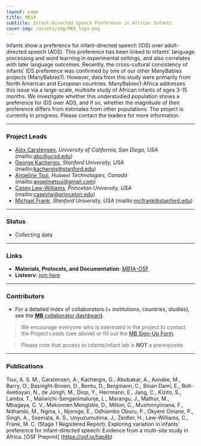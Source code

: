 ```yaml
---
layout: page
title: MB1A
subtitle: Infant-Directed Speech Preference in African Infants
cover-img: /assets/img/MB1_logo.png
---
```


<!--
To-do:
- news release?
- Short description of the study (justification, methods, results WITH images/plots)
  - model: https://manyprimates.github.io/pilot/
- add Contributors (header)
-->

<div class="flourish-embed" data-src="visualisation/2488103" style="float: right;" data-url="https://flo.uri.sh/visualisation/2488103/embed"><script src="https://public.flourish.studio/resources/embed.js"></script></div>

Infants show a preference for infant-directed speech (IDS) over adult-directed speech (ADS). This preference has been linked to infants’ language processing and word learning in experimental settings, and also correlates with later language outcomes. Recently, the cross-cultural consistency of infants’ IDS preference was confirmed by one of our other ManyBabies projects (ManyBabies1). However, data from this study were primarily from North American and European countries. ManyBabies1-Africa addresses this issue via a large-scale, multisite study of African infants of ages 3-15 months. We investigate whether this understudied population shows a preference for IDS over ADS, and if so, whether the magnitude of their preference differs from estimates from other populations. The project is currently in progress. Please contact the leaders for more information.


***
### Project Leads
* [Alex Carstensen](http://abcarstensen.com), *University of California, San Diego, USA* (mailto:abc@ucsd.edu)
* [George Kachergis](http://www.kachergis.com), *Stanford University, USA* (mailto:kachergis@stanford.edu)
* [Angeline Tsui](https://angelinetsui.github.io/), *Huawei Technologies, Canada* (mailto:angelinetsui@gmail.com)
* [Casey Lew-Williams](https://psych.princeton.edu/person/casey-lew-williams), *Princeton University, USA* (mailto:caseylw@princeton.edu)
* [Michael Frank]( https://web.stanford.edu/~mcfrank/), *Stanford University, USA* (mailto:mcfrank@stanford.edu)


***
### Status
* Collecting data


***
### Links  
* **Materials, Protocols, and Documentation**: [MB1A-OSF](https://osf.io/jgr79/).  
* **Listserv**: [join here](https://mailman.stanford.edu/mailman/listinfo/manybabies-africa)
<!--
* **Data and code**: [MB1B-GitHub](https://github.com/manybabies/mb1b-analysis-public).
* **Listserv**: [join here](https://mailman.stanford.edu/mailman/listinfo/manybabies1).  
* **Slack**: [MB workspace](https://join.slack.com/t/manybabies/shared_invite/zt-1frvx4ulh-b7ge7X6DY8Yl4HgBW1xBXQ) (*join the #mb1africa-general channel*)
-->

***
### Contributors
* For a detailed index of collaborators (+ institutions, countries, studies), see the [**MB** collaborator dashboard](https://manybabies.shinyapps.io/shiny_mb_map/).

> We encourage everyone who is interested in the project to contact the Project Leads (see above) or fill out the [MB Sign-Up Form]({{site.baseurl}}/get_involved/).

> Please note that access to infants/infant lab is **NOT** a prerequisite. 


***
### Publications
Tsui, A. S. M., Carstensen, A., Kachergis, G., Abubakar, A., Asnake, M., Barry, O., Basnight-Brown, D., Bentu, D., Bergmann, C., Binan Dami, E., Boll-Avetisyan, N., de Jongh, M., Diop, Y., Herrmann, E., Jang, C., Kizito, S., Lamba, T., Maliwichi-Senganimalunje, L., Marangu, J., Mathur, M., Mbagaya, C. V., Mekonnen Mengistie, D., Milton, C., Mushimiyimana, F., Ndhambi, M., Ngina, I., Njoroge, E., Odhiambo Oburu, P., Okyere Omane, P., Singh, A., Ssemata, A. S., Unyuzumutima, J., Zeidler, H., Lew-Williams, C., Frank, M. C. (Stage 1 Registered Report). Exploring variation in infants’ preference for infant-directed speech: Evidence from a multi-site study in Africa. [OSF Preprint] (https://osf.io/fqp4b)

